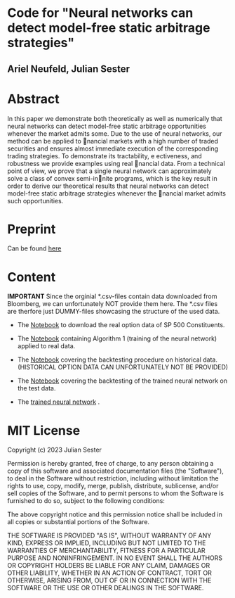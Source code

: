 # Code for "Neural networks can detect model-free static arbitrage strategies"

## Ariel Neufeld, Julian Sester

# Abstract

In this paper we demonstrate both theoretically as well as numerically that neural
networks can detect model-free static arbitrage opportunities whenever the market admits some.
Due to the use of neural networks, our method can be applied to nancial markets with a high
number of traded securities and ensures almost immediate execution of the corresponding trading
strategies. To demonstrate its tractability, e
ectiveness, and robustness we provide examples using
real nancial data. From a technical point of view, we prove that a single neural network can
approximately solve a class of convex semi-innite programs, which is the key result in order to
derive our theoretical results that neural networks can detect model-free static arbitrage strategies
whenever the nancial market admits such opportunities.

# Preprint

Can be found [here](https://arxiv.org/abs/2306.16422)

# Content

**IMPORTANT**
Since the orginial *.csv-files contain data downloaded from Bloomberg, we can unfortunately NOT provide them here.
The *.csv files are therfore just DUMMY-files showcasing the structure of the used data.

- The [Notebook](https://github.com/juliansester/Deep-Arbitrage/blob/main/Download_Real_Data.ipynb) to download the real option data of SP 500 Constituents.
- The [Notebook](https://github.com/juliansester/Deep-Arbitrage/blob/main/Real_Data.ipynb) containing Algorithm 1 (training of the neural network) applied to real data.
- The [Notebook](https://github.com/juliansester/Deep-Arbitrage/blob/main/Testing_Historical_Data.ipynb) covering the backtesting procedure on historical data. (HISTORICAL OPTION DATA CAN UNFORTUNATELY NOT BE PROVIDED)
- The [Notebook](https://github.com/juliansester/Deep-Arbitrage/blob/main/Testing_Real_Data.ipynb) covering the backtesting of the trained neural network on the test data.


- The  [trained neural network](https://github.com/juliansester/Deep-Arbitrage/blob/main/model_strat_real.h5) .

# MIT License

Copyright (c) 2023 Julian Sester

Permission is hereby granted, free of charge, to any person obtaining a copy of this software and associated documentation files (the "Software"), to deal in the Software without restriction, including without limitation the rights to use, copy, modify, merge, publish, distribute, sublicense, and/or sell copies of the Software, and to permit persons to whom the Software is furnished to do so, subject to the following conditions:

The above copyright notice and this permission notice shall be included in all copies or substantial portions of the Software.

THE SOFTWARE IS PROVIDED "AS IS", WITHOUT WARRANTY OF ANY KIND, EXPRESS OR IMPLIED, INCLUDING BUT NOT LIMITED TO THE WARRANTIES OF MERCHANTABILITY, FITNESS FOR A PARTICULAR PURPOSE AND NONINFRINGEMENT. IN NO EVENT SHALL THE AUTHORS OR COPYRIGHT HOLDERS BE LIABLE FOR ANY CLAIM, DAMAGES OR OTHER LIABILITY, WHETHER IN AN ACTION OF CONTRACT, TORT OR OTHERWISE, ARISING FROM, OUT OF OR IN CONNECTION WITH THE SOFTWARE OR THE USE OR OTHER DEALINGS IN THE SOFTWARE.
